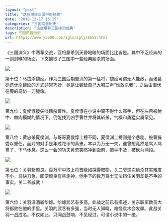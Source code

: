 ```yaml
---
layout: "post"
title: "这些堪称三国中的经典"
date: "2018-12-17 16:15"
categories: "三国两晋历史"
description: "这些堪称三国中的经典"
tags: 三国两晋历史
url: https://www.y5000.com/zgls/sglj/8651.html
---
```






《三国演义》中两军交战，互相厮杀到天昏地暗的场面比比皆是。其中不乏经典的一剑封喉的场面。下文摘取了三国中一些经典厮杀的场面。

![](https://img.y5000.com/uploads/allimg/161228/8-16122Q53612546.jpg)

第十位：马岱杀魏延。作为三国后期蜀汉的第一猛将，魏延可谓无人能敌，而诸葛亮遗计杀魏延的方式非常巧妙，竟是让魏延自己大喊三声“谁敢杀我”，之后由潜伏在旁的马岱一刀毙命。

![](https://img.y5000.com/uploads/allimg/161228/8-16122Q53624P8.jpg)

第九位：夏侯惇拨矢啖睛杀曹性。夏侯惇在小说中算不得什么高手，但在左目被射中、血肉模糊的情况下，仍能找到凶手曹性并将其斩杀，气概和勇猛实属罕见。

![](https://img.y5000.com/uploads/allimg/161228/8-16122Q5364AR.jpg)

第八位：黄忠杀夏侯渊。与哥哥夏侯惇上榜不同，夏侯渊上榜则是个悲剧。被曹操委以重任，面对的对手是年过花甲的黄忠，本以为万无一失，谁曾想竟然是骂人骂累了，下马休息，这么一会的功夫黄忠突然冲到面前，措手不及，被砍为两段。

![](https://img.y5000.com/uploads/allimg/161228/8-16122Q53F1U7.jpg)

第七位：关羽斩颜良。百万军中取上将首级如探囊取物，关二爷这次绝杀其实难度不小，马快刀急，即便颜良有些走神，他手下的数万将士无法挡住关羽却是不争的事实。关二爷威武！

![](https://img.y5000.com/uploads/allimg/161228/8-16122Q53G5627.jpg)

第六位：关羽温酒斩华雄。华雄武艺有多高，此战之前已有描述，关东联军数员大将都败在他的手里。关羽的武艺有多强，当时无人知晓，难怪袁术会发飙。此战关羽一战成名。不仅如此，只闻战鼓响，不见经过，可谓小说中的一绝。
